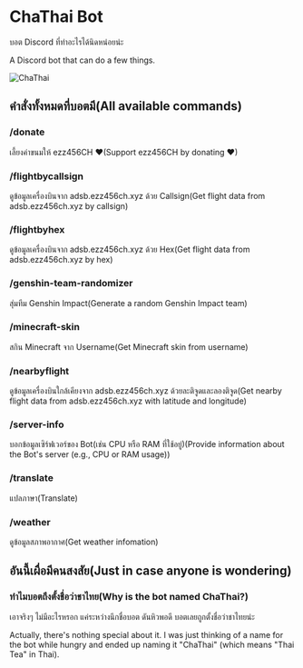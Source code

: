 # ChaThai Bot

บอต Discord ที่ทำอะไรได้นิดหน่อยน่ะ

A Discord bot that can do a few things.

![ChaThai](https://ezz456ch.xyz/chathai.png)

## คำสั่งทั้งหมดที่บอตมี(All available commands)

### /donate

เลี้ยงค่าขนมให้ ezz456CH ❤(Support ezz456CH by donating ❤)

### /flightbycallsign

ดูข้อมูลเครื่องบินจาก adsb.ezz456ch.xyz ด้วย Callsign(Get flight data from adsb.ezz456ch.xyz by callsign)

### /flightbyhex

ดูข้อมูลเครื่องบินจาก adsb.ezz456ch.xyz ด้วย Hex(Get flight data from adsb.ezz456ch.xyz by hex)

### /genshin-team-randomizer

สุ่มทีม Genshin Impact(Generate a random Genshin Impact team)

### /minecraft-skin

สกิน Minecraft จาก Username(Get Minecraft skin from username)

### /nearbyflight

ดูข้อมูลเครื่องบินใกล้เคียงจาก adsb.ezz456ch.xyz ด้วยละติจูดและลองติจูด(Get nearby flight data from adsb.ezz456ch.xyz with latitude and longitude)

### /server-info

บอกข้อมูลเซิร์ฟเวอร์ของ Bot(เช่น CPU หรือ RAM ที่ใช้อยู่)(Provide information about the Bot\'s server (e.g., CPU or RAM usage))

### /translate

แปลภาษา(Translate)

### /weather

ดูข้อมูลสภาพอากาศ(Get weather infomation)

## อันนี้เผื่อมีคนสงสัย(Just in case anyone is wondering)

### ทำไมบอตถึงตั้งชื่อว่าชาไทย(Why is the bot named ChaThai?)

เอาจริงๆ ไม่มีอะไรหรอก แค่ระหว่างนึกชื่อบอต ดันหิวพอดี บอตเลยถูกตั้งชื่อว่าชาไทยน่ะ

Actually, there's nothing special about it. I was just thinking of a name for the bot while hungry and ended up naming it "ChaThai" (which means "Thai Tea" in Thai).